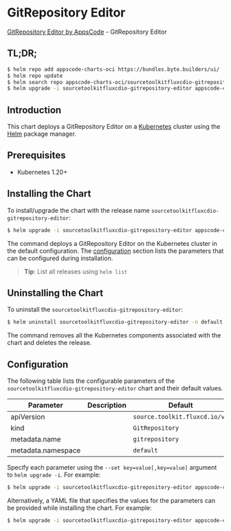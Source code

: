 # GitRepository Editor

[GitRepository Editor by AppsCode](https://byte.builders) - GitRepository Editor

## TL;DR;

```bash
$ helm repo add appscode-charts-oci https://bundles.byte.builders/ui/
$ helm repo update
$ helm search repo appscode-charts-oci/sourcetoolkitfluxcdio-gitrepository-editor --version=v0.4.20
$ helm upgrade -i sourcetoolkitfluxcdio-gitrepository-editor appscode-charts-oci/sourcetoolkitfluxcdio-gitrepository-editor -n default --create-namespace --version=v0.4.20
```

## Introduction

This chart deploys a GitRepository Editor on a [Kubernetes](http://kubernetes.io) cluster using the [Helm](https://helm.sh) package manager.

## Prerequisites

- Kubernetes 1.20+

## Installing the Chart

To install/upgrade the chart with the release name `sourcetoolkitfluxcdio-gitrepository-editor`:

```bash
$ helm upgrade -i sourcetoolkitfluxcdio-gitrepository-editor appscode-charts-oci/sourcetoolkitfluxcdio-gitrepository-editor -n default --create-namespace --version=v0.4.20
```

The command deploys a GitRepository Editor on the Kubernetes cluster in the default configuration. The [configuration](#configuration) section lists the parameters that can be configured during installation.

> **Tip**: List all releases using `helm list`

## Uninstalling the Chart

To uninstall the `sourcetoolkitfluxcdio-gitrepository-editor`:

```bash
$ helm uninstall sourcetoolkitfluxcdio-gitrepository-editor -n default
```

The command removes all the Kubernetes components associated with the chart and deletes the release.

## Configuration

The following table lists the configurable parameters of the `sourcetoolkitfluxcdio-gitrepository-editor` chart and their default values.

|     Parameter      | Description |                 Default                  |
|--------------------|-------------|------------------------------------------|
| apiVersion         |             | <code>source.toolkit.fluxcd.io/v1</code> |
| kind               |             | <code>GitRepository</code>               |
| metadata.name      |             | <code>gitrepository</code>               |
| metadata.namespace |             | <code>default</code>                     |


Specify each parameter using the `--set key=value[,key=value]` argument to `helm upgrade -i`. For example:

```bash
$ helm upgrade -i sourcetoolkitfluxcdio-gitrepository-editor appscode-charts-oci/sourcetoolkitfluxcdio-gitrepository-editor -n default --create-namespace --version=v0.4.20 --set apiVersion=source.toolkit.fluxcd.io/v1
```

Alternatively, a YAML file that specifies the values for the parameters can be provided while
installing the chart. For example:

```bash
$ helm upgrade -i sourcetoolkitfluxcdio-gitrepository-editor appscode-charts-oci/sourcetoolkitfluxcdio-gitrepository-editor -n default --create-namespace --version=v0.4.20 --values values.yaml
```
